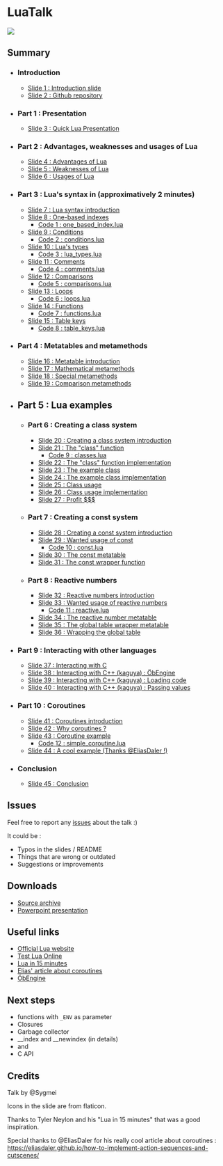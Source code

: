 # LuaTalk

![](https://raw.githubusercontent.com/Sygmei/LuaTalk/master/resources/banner.png)

## Summary

- ### Introduction
    - [Slide 1 : Introduction slide](https://raw.githubusercontent.com/Sygmei/LuaTalk/master/slides/Diapositive1.PNG)
    - [Slide 2 : Github repository](https://raw.githubusercontent.com/Sygmei/LuaTalk/master/slides/Diapositive2.PNG)
- ### Part 1 : Presentation
    - [Slide 3 : Quick Lua Presentation](https://raw.githubusercontent.com/Sygmei/LuaTalk/master/slides/Diapositive3.PNG)
- ### Part 2 : Advantages, weaknesses and usages of Lua
    - [Slide 4 : Advantages of Lua](https://raw.githubusercontent.com/Sygmei/LuaTalk/master/slides/Diapositive4.PNG)
    - [Slide 5 : Weaknesses of Lua](https://raw.githubusercontent.com/Sygmei/LuaTalk/master/slides/Diapositive5.PNG)
    - [Slide 6 : Usages of Lua](https://raw.githubusercontent.com/Sygmei/LuaTalk/master/slides/Diapositive6.PNG)
- ### Part 3 : Lua's syntax in (approximatively 2 minutes)
    - [Slide 7 : Lua syntax introduction](https://raw.githubusercontent.com/Sygmei/LuaTalk/master/slides/Diapositive7.PNG)
    - [Slide 8 : One-based indexes](https://raw.githubusercontent.com/Sygmei/LuaTalk/master/slides/Diapositive8.PNG)
        - [Code 1 : one_based_index.lua](https://raw.githubusercontent.com/Sygmei/LuaTalk/master/source/lua_in_2_minutes/one_based_index.lua)
    - [Slide 9 : Conditions](https://raw.githubusercontent.com/Sygmei/LuaTalk/master/slides/Diapositive9.PNG)
        - [Code 2 : conditions.lua](https://raw.githubusercontent.com/Sygmei/LuaTalk/master/source/lua_in_2_minutes/conditions.lua)
    - [Slide 10 : Lua's types](https://raw.githubusercontent.com/Sygmei/LuaTalk/master/slides/Diapositive10.PNG)
        - [Code 3 : lua_types.lua](https://raw.githubusercontent.com/Sygmei/LuaTalk/master/source/lua_in_2_minutes/lua_types.lua)
    - [Slide 11 : Comments](https://raw.githubusercontent.com/Sygmei/LuaTalk/master/slides/Diapositive11.PNG)
        - [Code 4 : comments.lua](https://raw.githubusercontent.com/Sygmei/LuaTalk/master/source/lua_in_2_minutes/comments.lua)
    - [Slide 12 : Comparisons](https://raw.githubusercontent.com/Sygmei/LuaTalk/master/slides/Diapositive12.PNG)
        - [Code 5 : comparisons.lua](https://raw.githubusercontent.com/Sygmei/LuaTalk/master/source/lua_in_2_minutes/comparisons.lua)
    - [Slide 13 : Loops](https://raw.githubusercontent.com/Sygmei/LuaTalk/master/slides/Diapositive13.PNG)
        - [Code 6 : loops.lua](https://raw.githubusercontent.com/Sygmei/LuaTalk/master/source/lua_in_2_minutes/loops.lua)
    - [Slide 14 : Functions](https://raw.githubusercontent.com/Sygmei/LuaTalk/master/slides/Diapositive14.PNG)
        - [Code 7 : functions.lua](https://raw.githubusercontent.com/Sygmei/LuaTalk/master/source/lua_in_2_minutes/functions.lua)
    - [Slide 15 : Table keys](https://raw.githubusercontent.com/Sygmei/LuaTalk/master/slides/Diapositive15.PNG)
        - [Code 8 : table_keys.lua](https://raw.githubusercontent.com/Sygmei/LuaTalk/master/source/lua_in_2_minutes/table_keys.lua)
- ### Part 4 : Metatables and metamethods
    - [Slide 16 : Metatable introduction](https://raw.githubusercontent.com/Sygmei/LuaTalk/master/slides/Diapositive16.PNG)
    - [Slide 17 : Mathematical metamethods](https://raw.githubusercontent.com/Sygmei/LuaTalk/master/slides/Diapositive17.PNG)
    - [Slide 18 : Special metamethods](https://raw.githubusercontent.com/Sygmei/LuaTalk/master/slides/Diapositive18.PNG)
    - [Slide 19 : Comparison metamethods](https://raw.githubusercontent.com/Sygmei/LuaTalk/master/slides/Diapositive19.PNG)
- ## Part 5 : Lua examples
    - ### Part 6 : Creating a class system
        - [Slide 20 : Creating a class system introduction](https://raw.githubusercontent.com/Sygmei/LuaTalk/master/slides/Diapositive20.PNG)
        - [Slide 21 : The "class" function](https://raw.githubusercontent.com/Sygmei/LuaTalk/master/slides/Diapositive21.PNG)
            - [Code 9 : classes.lua](https://raw.githubusercontent.com/Sygmei/LuaTalk/master/source/creating_a_class_system/classes.lua)
        - [Slide 22 : The "class" function implementation](https://raw.githubusercontent.com/Sygmei/LuaTalk/master/slides/Diapositive22.PNG)
        - [Slide 23 : The example class](https://raw.githubusercontent.com/Sygmei/LuaTalk/master/slides/Diapositive23.PNG)
        - [Slide 24 : The example class implementation](https://raw.githubusercontent.com/Sygmei/LuaTalk/master/slides/Diapositive24.PNG)
        - [Slide 25 : Class usage](https://raw.githubusercontent.com/Sygmei/LuaTalk/master/slides/Diapositive25.PNG)
        - [Slide 26 : Class usage implementation](https://raw.githubusercontent.com/Sygmei/LuaTalk/master/slides/Diapositive26.PNG)
        - [Slide 27 : Profit $$$](https://raw.githubusercontent.com/Sygmei/LuaTalk/master/slides/Diapositive27.PNG)
    - ### Part 7 : Creating a const system
        - [Slide 28 : Creating a const system introduction](https://raw.githubusercontent.com/Sygmei/LuaTalk/master/slides/Diapositive28.PNG)
        - [Slide 29 : Wanted usage of const](https://raw.githubusercontent.com/Sygmei/LuaTalk/master/slides/Diapositive29.PNG)
            - [Code 10 : const.lua](https://github.com/Sygmei/LuaTalk/blob/master/source/creating_a_const_system/const.lua)
        - [Slide 30 : The const metatable](https://raw.githubusercontent.com/Sygmei/LuaTalk/master/slides/Diapositive30.PNG)
        - [Slide 31 : The const wrapper function](https://raw.githubusercontent.com/Sygmei/LuaTalk/master/slides/Diapositive31.PNG)
    - ### Part 8 : Reactive numbers
        - [Slide 32 : Reactive numbers introduction](https://raw.githubusercontent.com/Sygmei/LuaTalk/master/slides/Diapositive32.PNG)
        - [Slide 33 : Wanted usage of reactive numbers](https://raw.githubusercontent.com/Sygmei/LuaTalk/master/slides/Diapositive33.PNG)
            - [Code 11 : reactive.lua](https://raw.githubusercontent.com/Sygmei/LuaTalk/master/source/creating_a_reactive_number_system/reactive.lua)
        - [Slide 34 : The reactive number metatable](https://raw.githubusercontent.com/Sygmei/LuaTalk/master/slides/Diapositive34.PNG)
        - [Slide 35 : The global table wrapper metatable](https://raw.githubusercontent.com/Sygmei/LuaTalk/master/slides/Diapositive35.PNG)
        - [Slide 36 : Wrapping the global table](https://raw.githubusercontent.com/Sygmei/LuaTalk/master/slides/Diapositive36.PNG)
- ### Part 9 : Interacting with other languages
    - [Slide 37 : Interacting with C](https://raw.githubusercontent.com/Sygmei/LuaTalk/master/slides/Diapositive37.PNG)
    - [Slide 38 : Interacting with C++ (kaguya) : ÖbEngine](https://raw.githubusercontent.com/Sygmei/LuaTalk/master/slides/Diapositive38.PNG)
    - [Slide 39 : Interacting with C++ (kaguya) : Loading code](https://raw.githubusercontent.com/Sygmei/LuaTalk/master/slides/Diapositive39.PNG)
    - [Slide 40 : Interacting with C++ (kaguya) : Passing values](https://raw.githubusercontent.com/Sygmei/LuaTalk/master/slides/Diapositive40.PNG)
- ### Part 10 : Coroutines
    - [Slide 41 : Coroutines introduction](https://raw.githubusercontent.com/Sygmei/LuaTalk/master/slides/Diapositive41.PNG)
    - [Slide 42 : Why coroutines ?](https://raw.githubusercontent.com/Sygmei/LuaTalk/master/slides/Diapositive42.PNG)
    - [Slide 43 : Coroutine example](https://raw.githubusercontent.com/Sygmei/LuaTalk/master/slides/Diapositive43.PNG)
        - [Code 12 : simple_coroutine.lua](https://raw.githubusercontent.com/Sygmei/LuaTalk/master/source/coroutines/simple_coroutine.lua)
    - [Slide 44 : A cool example (Thanks @EliasDaler !)](https://raw.githubusercontent.com/Sygmei/LuaTalk/master/slides/Diapositive44.PNG)
- ### Conclusion
    - [Slide 45 : Conclusion](https://raw.githubusercontent.com/Sygmei/LuaTalk/master/slides/Diapositive45.PNG)

## Issues

Feel free to report any [issues](https://github.com/Sygmei/LuaTalk/issues) about the talk :)

It could be :
- Typos in the slides / README
- Things that are wrong or outdated
- Suggestions or improvements

## Downloads

- [Source archive](https://raw.githubusercontent.com/Sygmei/LuaTalk/master/source/sources.zip)
- [Powerpoint presentation](https://raw.githubusercontent.com/Sygmei/LuaTalk/master/slides/presentation_lua_dark.pptx)

## Useful links

- [Official Lua website](https://www.lua.org/)
- [Test Lua Online](https://www.lua.org/demo.html)
- [Lua in 15 minutes](http://tylerneylon.com/a/learn-lua/)
- [Elias' article about coroutines](https://eliasdaler.github.io/how-to-implement-action-sequences-and-cutscenes/)
- [ÖbEngine](https://github.com/Sygmei/ObEngine)

## Next steps

- functions with `_ENV` as parameter
- Closures
- Garbage collector
- __index and __newindex (in details)
- <const> and <toclose>
- C API

## Credits

Talk by @Sygmei

Icons in the slide are from flaticon.

Thanks to Tyler Neylon and his "Lua in 15 minutes" that was a good inspiration.

Special thanks to @EliasDaler for his really cool article about coroutines : https://eliasdaler.github.io/how-to-implement-action-sequences-and-cutscenes/
